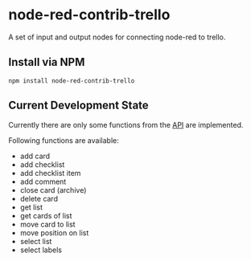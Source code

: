 node-red-contrib-trello
=======================

A set of input and output nodes for connecting node-red to trello.

## Install via NPM
```
npm install node-red-contrib-trello
```

## Current Development State

Currently there are only some functions from the [API](https://developers.trello.com/advanced-reference) are implemented.

Following functions are available:

* add card
* add checklist
* add checklist item
* add comment
* close card (archive)
* delete card
* get list
* get cards of list
* move card to list
* move position on list
* select list
* select labels